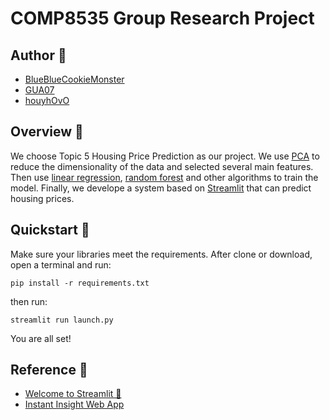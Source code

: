 # COMP8535 Group Research Project

## Author 📝

* [BlueBlueCookieMonster](https://github.com/BlueBlueCookieMonster)
* [GUA07](https://github.com/GUA07)
* [houyhOvO](https://github.com/houyhOvO)

## Overview  👀️

We choose Topic 5 Housing Price Prediction as our project.
We use [PCA](https://en.wikipedia.org/wiki/Principal_component_analysis) to reduce the dimensionality of the data and
selected several main features. Then use [linear regression](https://en.wikipedia.org/wiki/Linear_regression),
[random forest](https://en.wikipedia.org/wiki/Random_forest) and other algorithms to train the model.
Finally, we develope a system based on [Streamlit](https://streamlit.io/)
that can predict housing prices.

## Quickstart 🚀️

Make sure your libraries meet the requirements.
After clone or download, open a terminal and run:

```
pip install -r requirements.txt
```

then run:

```
streamlit run launch.py
```

You are all set!

## Reference 📖

* [Welcome to Streamlit 👋](https://github.com/streamlit/streamlit)
* [Instant Insight Web App](https://github.com/arsentievalex/instant-insight-web-app)

